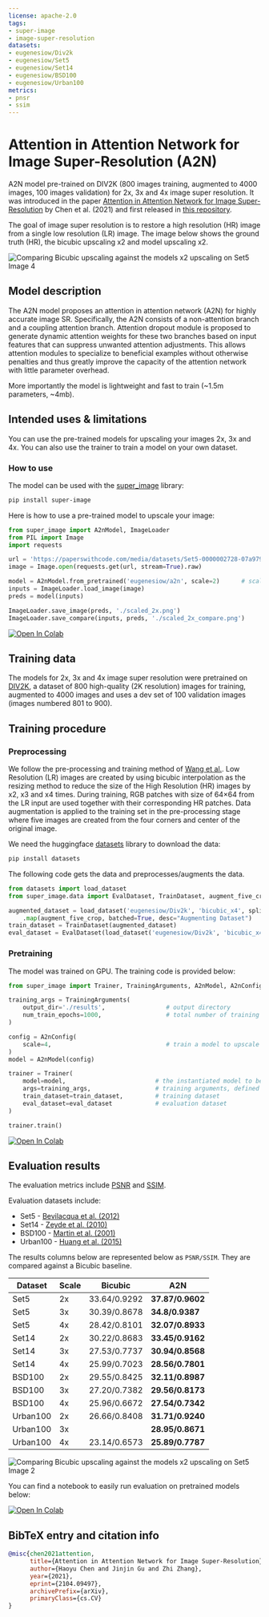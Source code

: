 ```yaml
---
license: apache-2.0
tags:
- super-image
- image-super-resolution
datasets:
- eugenesiow/Div2k
- eugenesiow/Set5
- eugenesiow/Set14
- eugenesiow/BSD100
- eugenesiow/Urban100
metrics:
- pnsr
- ssim
---
```

# Attention in Attention Network for Image Super-Resolution (A2N)
A2N model pre-trained on DIV2K (800 images training, augmented to 4000 images, 100 images validation) for 2x, 3x and 4x image super resolution. It was introduced in the paper [Attention in Attention Network for Image Super-Resolution](https://arxiv.org/abs/2104.09497) by Chen et al. (2021) and first released in [this repository](https://github.com/haoyuc/A2N). 

The goal of image super resolution is to restore a high resolution (HR) image from a single low resolution (LR) image. The image below shows the ground truth (HR), the bicubic upscaling x2 and model upscaling x2.

![Comparing Bicubic upscaling against the models x2 upscaling on Set5 Image 4](images/a2n_4_4_compare.png "Comparing Bicubic upscaling against the models x2 upscaling on Set5 Image 4")
## Model description
The A2N model proposes an attention in attention network (A2N) for highly accurate image SR. Specifically, the A2N consists of a non-attention branch and a coupling attention branch. Attention dropout module is proposed to generate dynamic attention weights for these two branches based on input features that can suppress unwanted attention adjustments. This allows attention modules to specialize to beneficial examples without otherwise penalties and thus greatly improve the capacity of the attention network with little parameter overhead. 

More importantly the model is lightweight and fast to train (~1.5m parameters, ~4mb).
## Intended uses & limitations
You can use the pre-trained models for upscaling your images 2x, 3x and 4x. You can also use the trainer to train a model on your own dataset.
### How to use
The model can be used with the [super_image](https://github.com/eugenesiow/super-image) library:
```bash
pip install super-image
```
Here is how to use a pre-trained model to upscale your image:
```python
from super_image import A2nModel, ImageLoader
from PIL import Image
import requests

url = 'https://paperswithcode.com/media/datasets/Set5-0000002728-07a9793f_zA3bDjj.jpg'
image = Image.open(requests.get(url, stream=True).raw)

model = A2nModel.from_pretrained('eugenesiow/a2n', scale=2)      # scale 2, 3 and 4 models available
inputs = ImageLoader.load_image(image)
preds = model(inputs)

ImageLoader.save_image(preds, './scaled_2x.png')                        # save the output 2x scaled image to `./scaled_2x.png`
ImageLoader.save_compare(inputs, preds, './scaled_2x_compare.png')      # save an output comparing the super-image with a bicubic scaling
```
[![Open In Colab](https://colab.research.google.com/assets/colab-badge.svg)](https://colab.research.google.com/github/eugenesiow/super-image-notebooks/blob/master/notebooks/Upscale_Images_with_Pretrained_super_image_Models.ipynb "Open in Colab")
## Training data
The models for 2x, 3x and 4x image super resolution were pretrained on [DIV2K](https://huggingface.co/datasets/eugenesiow/Div2k), a dataset of 800 high-quality (2K resolution) images for training, augmented to 4000 images and uses a dev set of  100 validation images (images numbered 801 to 900). 
## Training procedure
### Preprocessing
We follow the pre-processing and training method of [Wang et al.](https://arxiv.org/abs/2104.07566).
Low Resolution (LR) images are created by using bicubic interpolation as the resizing method to reduce the size of the High Resolution (HR) images by x2, x3 and x4 times.
During training, RGB patches with size of 64×64 from the LR input are used together with their corresponding HR patches. 
Data augmentation is applied to the training set in the pre-processing stage where five images are created from the four corners and center of the original image. 

We need the huggingface [datasets](https://huggingface.co/datasets?filter=task_ids:other-other-image-super-resolution) library to download the data:
```bash
pip install datasets
```
The following code gets the data and preprocesses/augments the data.

```python
from datasets import load_dataset
from super_image.data import EvalDataset, TrainDataset, augment_five_crop

augmented_dataset = load_dataset('eugenesiow/Div2k', 'bicubic_x4', split='train')\
    .map(augment_five_crop, batched=True, desc="Augmenting Dataset")                                # download and augment the data with the five_crop method
train_dataset = TrainDataset(augmented_dataset)                                                     # prepare the train dataset for loading PyTorch DataLoader
eval_dataset = EvalDataset(load_dataset('eugenesiow/Div2k', 'bicubic_x4', split='validation'))      # prepare the eval dataset for the PyTorch DataLoader
```
### Pretraining
The model was trained on GPU. The training code is provided below:
```python
from super_image import Trainer, TrainingArguments, A2nModel, A2nConfig

training_args = TrainingArguments(
    output_dir='./results',                 # output directory
    num_train_epochs=1000,                  # total number of training epochs
)

config = A2nConfig(
    scale=4,                                # train a model to upscale 4x
)
model = A2nModel(config)

trainer = Trainer(
    model=model,                         # the instantiated model to be trained
    args=training_args,                  # training arguments, defined above
    train_dataset=train_dataset,         # training dataset
    eval_dataset=eval_dataset            # evaluation dataset
)

trainer.train()
```
[![Open In Colab](https://colab.research.google.com/assets/colab-badge.svg)](https://colab.research.google.com/github/eugenesiow/super-image-notebooks/blob/master/notebooks/Train_super_image_Models.ipynb "Open in Colab")
## Evaluation results
The evaluation metrics include [PSNR](https://en.wikipedia.org/wiki/Peak_signal-to-noise_ratio#Quality_estimation_with_PSNR) and [SSIM](https://en.wikipedia.org/wiki/Structural_similarity#Algorithm). 

Evaluation datasets include:
- Set5 - [Bevilacqua et al. (2012)](https://huggingface.co/datasets/eugenesiow/Set5)
- Set14 - [Zeyde et al. (2010)](https://huggingface.co/datasets/eugenesiow/Set14)
- BSD100 - [Martin et al. (2001)](https://huggingface.co/datasets/eugenesiow/BSD100)
- Urban100 - [Huang et al. (2015)](https://huggingface.co/datasets/eugenesiow/Urban100)

The results columns below are represented below as `PSNR/SSIM`. They are compared against a Bicubic baseline.

|Dataset  	    |Scale      |Bicubic  	        |A2N  	                    |
|---	        |---	    |---	            |---	                        |
|Set5  	        |2x         |33.64/0.9292       |**37.87/0.9602**       |
|Set5  	        |3x  	    |30.39/0.8678  	    |**34.8/0.9387**  	    |
|Set5  	        |4x  	    |28.42/0.8101  	    |**32.07/0.8933**       |
|Set14  	    |2x         |30.22/0.8683  	    |**33.45/0.9162**  	    |
|Set14  	    |3x         |27.53/0.7737  	    |**30.94/0.8568** 	    |
|Set14  	    |4x         |25.99/0.7023  	    |**28.56/0.7801**  	    |
|BSD100  	    |2x  	    |29.55/0.8425  	    |**32.11/0.8987**  	    |
|BSD100  	    |3x  	    |27.20/0.7382  	    |**29.56/0.8173**	    |
|BSD100  	    |4x  	    |25.96/0.6672  	    |**27.54/0.7342**  	    |
|Urban100  	    |2x  	    |26.66/0.8408  	    |**31.71/0.9240**	    |
|Urban100  	    |3x  	    |  	                |**28.95/0.8671**	    |
|Urban100  	    |4x  	    |23.14/0.6573  	    |**25.89/0.7787**  	    |

![Comparing Bicubic upscaling against the models x2 upscaling on Set5 Image 2](images/a2n_2_4_compare.png "Comparing Bicubic upscaling against the models x2 upscaling on Set5 Image 2")

You can find a notebook to easily run evaluation on pretrained models below:

[![Open In Colab](https://colab.research.google.com/assets/colab-badge.svg)](https://colab.research.google.com/github/eugenesiow/super-image-notebooks/blob/master/notebooks/Evaluate_Pretrained_super_image_Models.ipynb "Open in Colab")

## BibTeX entry and citation info
```bibtex
@misc{chen2021attention,
      title={Attention in Attention Network for Image Super-Resolution}, 
      author={Haoyu Chen and Jinjin Gu and Zhi Zhang},
      year={2021},
      eprint={2104.09497},
      archivePrefix={arXiv},
      primaryClass={cs.CV}
}
```